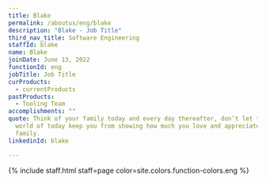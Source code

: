 ```yaml
---
title: Blake
permalink: /aboutus/eng/blake
description: "Blake - Job Title"
third_nav_title: Software Engineering
staffId: blake
name: Blake
joinDate: June 13, 2022
functionId: eng
jobTitle: Job Title
curProducts:
  - currentProducts
pastProducts:
  - Tooling Team
accomplishments: ""
quote: Think of your family today and every day thereafter, don’t let the busy
  world of today keep you from showing how much you love and appreciate your
  family.
linkedinId: blake

---
```


{% include staff.html staff=page color=site.colors.function-colors.eng %}
